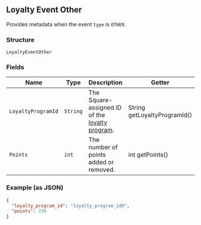## Loyalty Event Other

Provides metadata when the event `type` is `OTHER`.

### Structure

`LoyaltyEventOther`

### Fields

| Name | Type | Description | Getter |
|  --- | --- | --- | --- |
| `LoyaltyProgramId` | `String` | The Square-assigned ID of the [loyalty program](#type-LoyaltyProgram). | String getLoyaltyProgramId() |
| `Points` | `int` | The number of points added or removed. | int getPoints() |

### Example (as JSON)

```json
{
  "loyalty_program_id": "loyalty_program_id0",
  "points": 236
}
```

